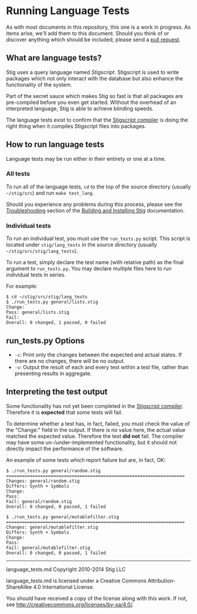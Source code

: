 # Running Language Tests

As with most documents in this repository, this one is a work in progress. As items arise, we'll add them to this document. Should you think of or discover anything which should be included, please send a [pull request](./pull_request.md).

## What are language tests?

Stig uses a query language named _Stigscript_. Stigscript is used to write packages which not only interact with the database but also enhance the functionality of the system.

Part of the secret sauce which makes Stig so fast is that all packages are pre-compiled before you even get started. Without the overhead of an interpreted language, Stig is able to achieve blinding speeds.

The language tests exist to confirm that the [Stigscript compiler](./stigc.md) is doing the right thing when it compiles Stigscript files into packages.

## How to run language tests

Language tests may be run either in their entirety or one at a time.

### All tests

To run all of the language tests, `cd` to the top of the source directory (usually `~/stig/src`) and run `make test_lang`.

Should you experience any problems during this process, please see the [Troubleshooting](./build_and_install.md#troubleshooting) section of the [Building and Installing Stig](./build_and_install.md) documentation.

### Individual tests

To run an individual test, you must use the `run_tests.py` script. This script is located under `stig/lang_tests` in the source directory (usually `~/stig/src/stig/lang_tests`).

To run a test, simply declare the test name (with relative path) as the final argument to `run_tests.py`. You may declare multiple files here to run individual tests in series.

For example:

```
$ cd ~/stig/src/stig/lang_tests
$ ./run_tests.py general/lists.stig
Change:
Pass: general/lists.stig
Fail:
Overall: 0 changed, 1 passed, 0 failed
```

## run_tests.py Options

* `-c`: Print only the changes between the expected and actual states. If there are no changes, there will be no output.
* `-v`: Output the result of each and every test within a test file, rather than presenting results in aggregate.

## Interpreting the test output

Some functionality has not yet been completed in the [Stigscript compiler](./stigc.md). Therefore it is **expected** that some tests will fail.

To determine whether a test has, in fact, failed, you must check the value of the "Change:" field in the output. If there is no value here, the actual value matched the expected value. Therefore the test **did not** fail. The compiler may have some un-/under-implemented functionality, but it should not directly impact the performance of the software.

An example of some tests which report failure but are, in fact, OK:

```
$ ./run_tests.py general/random.stig
====================================================================
Changes: general/random.stig
Differs: Synth + Symbols
Change:
Pass:
Fail: general/random.stig
Overall: 0 changed, 0 passed, 1 failed

$ ./run_tests.py general/mutablefilter.stig
====================================================================
Changes: general/mutablefilter.stig
Differs: Synth + Symbols
Change:
Pass:
Fail: general/mutablefilter.stig
Overall: 0 changed, 0 passed, 1 failed
```
-----

language_tests.md Copyright 2010-2014 Stig LLC

language_tests.md is licensed under a Creative Commons Attribution-ShareAlike 4.0 International License.

You should have received a copy of the license along with this work. If not, see <http://creativecommons.org/licenses/by-sa/4.0/>.
